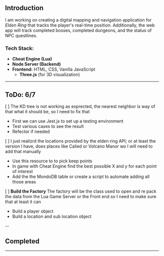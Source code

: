 
## Introduction

I am working on creating a digital mapping and navigation application for *Elden Ring* that tracks the player's real-time position. Additionally, the web app will track completed bosses, completed dungeons, and the status of NPC questlines.

### Tech Stack:
- **Cheat Engine (Lua)**
- **Node Server (Backend)**
- **Frontend:** HTML, CSS, Vanilla JavaScript  
  - **Three.js** (for 3D visualization)

---
## ToDo: 6/7
[ ] The KD tree is not working as exprected, the nearest neighbor is way of that what it should be, so I need to fix that
   - First we can use Jest.js to set up a testing environment
   - Test various cases to see the result
   - Refector if needed


[ ] I just realizrd the locations provided by the elden ring API; or at least the version I have, does places like Calied or Volcano Manor wo I will need to add that manually
   - Use this resource to to pick keep points
   - In game with Cheat Engine find the best possible X and y for each point of interest
   - Add the the MondoDB table or create a script to automate adding all those areas


[ ] **Build the Factory** The factory will be the class used to open and re pack the data from the Lua Game Server or the Front end so I need to make sure that at least it can
   - Build a player object
   - Build a location and sub location object      

--
## Completed

--- 

